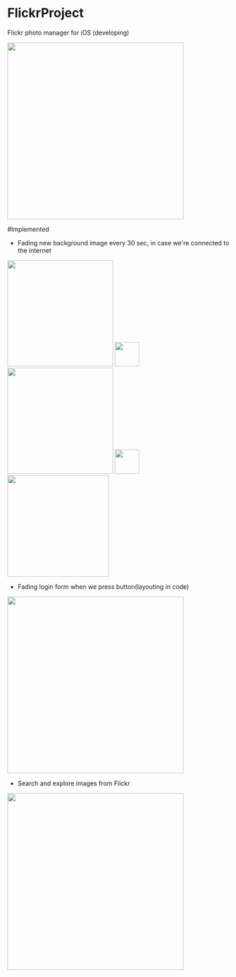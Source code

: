 # FlickrProject
Flickr photo manager for iOS (developing)

<img src="http://i1290.photobucket.com/albums/b531/uljar9/Screen%20Shot%202015-05-29%20at%2016.39.32_zpsa3eo5fjo.png" width="400px"/>

#Implemented

- Fading new background image every 30 sec, in case we're connected to the internet

<img src="http://i1290.photobucket.com/albums/b531/uljar9/Screen%20Shot%202015-05-29%20at%2016.39.32_zpsa3eo5fjo.png" width="240px"/>
<img src="http://i1290.photobucket.com/albums/b531/uljar9/strelica_zpsoqs3nq3w.jpg" width="55px"/>
<img src="http://i1290.photobucket.com/albums/b531/uljar9/Screen%20Shot%202015-05-29%20at%2016.38.02_zpspwjhjik2.png" width="240px"/>
<img src="http://i1290.photobucket.com/albums/b531/uljar9/strelica_zpsoqs3nq3w.jpg" width="55px"/>
<img src="http://i1290.photobucket.com/albums/b531/uljar9/Screen%20Shot%202015-05-29%20at%2016.36.12_zpsld6d5pr6.png" width="230px"/>
 
 
- Fading login form when we press button(layouting in code)

<img src="http://i1290.photobucket.com/albums/b531/uljar9/Screen%20Shot%202015-05-29%20at%2016.54.56_zps1dow5kzo.png" width="400px"/> 

- Search and explore images from Flickr

<img src="http://i1290.photobucket.com/albums/b531/uljar9/Screen%20Shot%202015-05-29%20at%2016.51.47_zpsngxaz4xt.png" width="400px"/>


